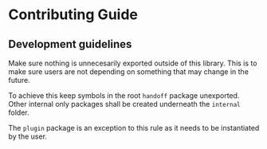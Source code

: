# Contributing Guide

## Development guidelines

Make sure nothing is unnecesarily exported outside of this library. This is to make sure users are not depending on something that may change in the future.

To achieve this keep symbols in the root `handoff` package unexported. Other internal only packages shall be created underneath the `internal` folder.

The `plugin` package is an exception to this rule as it needs to be instantiated by the user.
